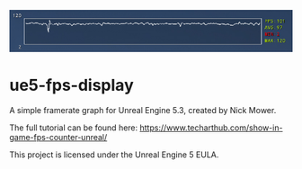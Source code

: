 ![](fps-display-banner.jpg)
# ue5-fps-display
A simple framerate graph for Unreal Engine 5.3, created by Nick Mower.

The full tutorial can be found here: https://www.techarthub.com/show-in-game-fps-counter-unreal/

This project is licensed under the Unreal Engine 5 EULA.